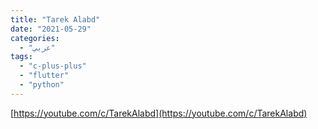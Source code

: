 ```yaml
---
title: "Tarek Alabd"
date: "2021-05-29"
categories:
  - "عربي"
tags:
  - "c-plus-plus"
  - "flutter"
  - "python"
---
```


[https://youtube.com/c/TarekAlabd](https://youtube.com/c/TarekAlabd)
